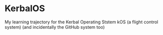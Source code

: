 # KerbalOS
My learning trajectory for the Kerbal Operating Ststem kOS (a flight control system)
(and incidentally the GitHub system too)
